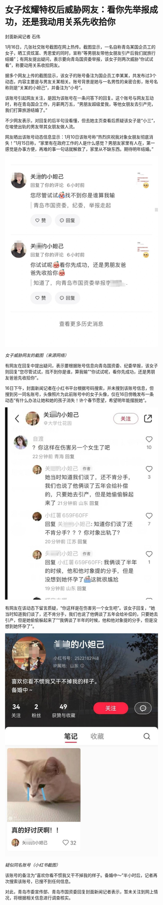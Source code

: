 # 女子炫耀特权后威胁网友：看你先举报成功，还是我动用关系先收拾你

封面新闻记者 石伟

1月16日，几张社交账号截图在网上热传。截图显示，一名自称青岛某国企员工的女子，晒工资炫富、秀恩爱的同时，宣称“等男朋友带他女朋友引产后我们就旅行结婚”；有网友提出疑问，表示要向青岛国资委举报，该女子则两次威胁“你试试看”，称要动用关系收拾网友。

据多个网友上传的截图显示，该女子的账号备注为国企员工李某某，共发布过3个动态，内容主要是与男友关某相关。账号背景是她与一名男性的亲密合影，账号名称则是“关某的小妲己”，并备注为“小号”。

该账号引起网友关注，是因为该账号在一条问答下的回复。这个账号与网友互动时，称在青岛国企工作，月薪两万五，“男朋友超级爱我，等他女朋友去引产完，我们打算旅游结婚了。”

不少网友表示，对回复的后半句没看懂，但去她主页查看后质疑该女子是“小三”，在唆使出轨的男友带其女朋友做人流。

网友晒出该账号动态信息显示：1月10日该账号称“热烈庆祝我对象女朋友彻底消失！”1月15日称，“家里有在政府工作的人是什么感觉？男朋友家里有人在，第一感觉是办事方便，再难的事一句话就解救了，家里从不缺东西。期待明年结婚。”

![235d2e6a3a68fe1a7251124d46c94fb9.jpg](https://raw.githubusercontent.com/qqhsx/qqnews_image/main/2024/01/16/女子炫耀特权后威胁网友：看你先举报成功，还是我动用关系先收拾你/235d2e6a3a68fe1a7251124d46c94fb9.jpg)

_女子威胁网友的截图（来源网络）_

有网友在回复中提出疑问，表示要根据账号信息向青岛国资委、纪委举报，该女子则回复“您尽管试试，找不到你是谁，算我输”“你试试呢，看你先成功，还是男朋友爸爸先收拾你”。

16日下午，封面新闻记者在小红书平台根据号码搜索，并未搜到该账号信息，但搜到另一同名账号，头像照片为此前账号中的女子头像，仅在16日傍晚发布一条动态“有什么办法让她和她的孩子消失！许个春节愿望，希望明年能摆脱她”。

![d10db5cc97b566daf1ad236331df0e7d.jpg](https://raw.githubusercontent.com/qqhsx/qqnews_image/main/2024/01/16/女子炫耀特权后威胁网友：看你先举报成功，还是我动用关系先收拾你/d10db5cc97b566daf1ad236331df0e7d.jpg)

有网友在该动态下留言质疑，“你这样是在伤害另一个女生吧”。该女子回复，“她当时知道我们谈了，还不肯分手，我们也说了他俩谈了五年会给补偿的，只要她去引产，但是她偷偷躲起来了”“我俩谈了半年的时候，他和他对象提的分手，但是没想到她怀孕了”。

![2cb27faf9f5e5d6288131cece25f6c03.jpg](https://raw.githubusercontent.com/qqhsx/qqnews_image/main/2024/01/16/女子炫耀特权后威胁网友：看你先举报成功，还是我动用关系先收拾你/2cb27faf9f5e5d6288131cece25f6c03.jpg)

 _疑似同名账号（小红书截图）_

该账号的备注为“喜欢你看不惯我又干不掉我的样子。备婚中～”半小时后，记者再次搜索该账号，已搜不到任何信息。

对此，青岛市委宣传部、青岛市国资委回复封面新闻记者表示，暂未关注到网上情况，将根据相关信息进行调查核实。


